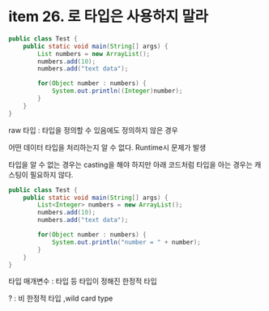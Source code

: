 # item 26. 로 타입은 사용하지 말라

```java
public class Test {
    public static void main(String[] args) {
        List numbers = new ArrayList();
        numbers.add(10);
        numbers.add("text data");

        for(Object number : numbers) {
            System.out.println((Integer)number);
        }
    }
}
```

raw 타입 : 타입을 정의할 수 있음에도 정의하지 않은 경우

어떤 데이터 타입을 처리하는지 알 수 없다. Runtime시  문제가 발생

타입을 알 수 없는 경우는 casting을 해야 하지만 아래 코드처럼 타입을 아는 경우는 캐스팅이 필요하지 않다.

```java
public class Test {
    public static void main(String[] args) {
        List<Integer> numbers = new ArrayList();
        numbers.add(10);
        numbers.add("text data");

        for(Object number : numbers) {
            System.out.println("number = " + number);
        }
    }
}
```

타입 매개변수 : 타입 등 타입이 정해진 한정적 타입

? : 비 한정적 타입 ,wild card type

